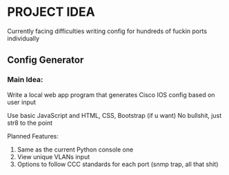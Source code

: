 # PROJECT IDEA

Currently facing difficulties writing config for hundreds of 
fuckin ports individually

## Config Generator 

### Main Idea:

Write a local web app program that generates Cisco IOS config
based on user input


Use basic JavaScript and HTML, CSS, Bootstrap (if u want)
No bullshit, just str8 to the point

Planned Features:

1. Same as the current Python console one
2. View unique VLANs input
3. Options to follow CCC standards for each port (snmp trap, all that shit)



